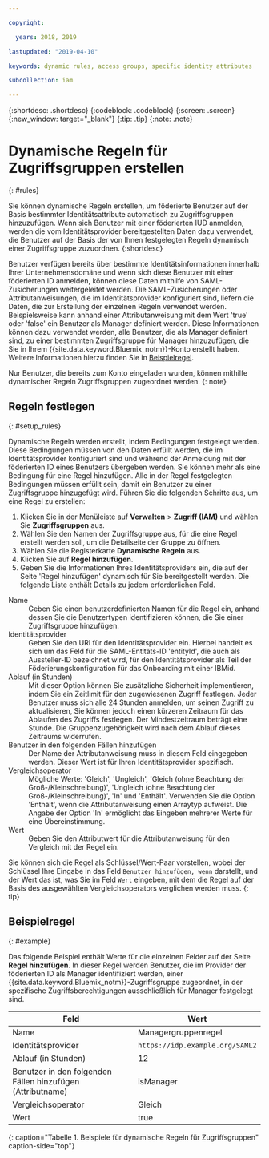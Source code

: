 ```yaml
---

copyright:

  years: 2018, 2019

lastupdated: "2019-04-10"

keywords: dynamic rules, access groups, specific identity attributes

subcollection: iam

---
```


{:shortdesc: .shortdesc}
{:codeblock: .codeblock}
{:screen: .screen}
{:new_window: target="_blank"}
{:tip: .tip}
{:note: .note}

# Dynamische Regeln für Zugriffsgruppen erstellen
{: #rules}

Sie können dynamische Regeln erstellen, um föderierte Benutzer auf der Basis bestimmter Identitätsattribute automatisch zu Zugriffsgruppen hinzuzufügen. Wenn sich Benutzer mit einer föderierten IUD anmelden, werden die vom Identitätsprovider bereitgestellten Daten dazu verwendet, die Benutzer auf der Basis der von Ihnen festgelegten Regeln dynamisch einer Zugriffsgruppe zuzuordnen.
{:shortdesc}

Benutzer verfügen bereits über bestimmte Identitätsinformationen innerhalb Ihrer Unternehmensdomäne und wenn sich diese Benutzer mit einer föderierten ID anmelden, können diese Daten mithilfe von SAML-Zusicherungen weitergeleitet werden. Die SAML-Zusicherungen oder Attributanweisungen, die im Identitätsprovider konfiguriert sind, liefern die Daten, die zur Erstellung der einzelnen Regeln verwendet werden. Beispielsweise kann anhand einer Attributanweisung mit dem Wert 'true' oder 'false' ein Benutzer als Manager definiert werden. Diese Informationen können dazu verwendet werden, alle Benutzer, die als Manager definiert sind, zu einer bestimmten Zugriffsgruppe für Manager hinzuzufügen, die Sie in Ihrem {{site.data.keyword.Bluemix_notm}}-Konto erstellt haben. Weitere Informationen hierzu finden Sie in [Beispielregel](/docs/iam?topic=iam-rules#example).

Nur Benutzer, die bereits zum Konto eingeladen wurden, können mithilfe dynamischer Regeln Zugriffsgruppen zugeordnet werden.
{: note}

## Regeln festlegen
{: #setup_rules}

Dynamische Regeln werden erstellt, indem Bedingungen festgelegt werden. Diese Bedingungen müssen von den Daten erfüllt werden, die im Identitätsprovider konfiguriert sind und während der Anmeldung mit der föderierten ID eines Benutzers übergeben werden. Sie können mehr als eine Bedingung für eine Regel hinzufügen. Alle in der Regel festgelegten Bedingungen müssen erfüllt sein, damit ein Benutzer zu einer Zugriffsgruppe hinzugefügt wird. Führen Sie die folgenden Schritte aus, um eine Regel zu erstellen:

1. Klicken Sie in der Menüleiste auf **Verwalten** &gt; **Zugriff (IAM)** und wählen Sie **Zugriffsgruppen** aus.
2. Wählen Sie den Namen der Zugriffsgruppe aus, für die eine Regel erstellt werden soll, um die Detailseite der Gruppe zu öffnen.
3. Wählen Sie die Registerkarte **Dynamische Regeln** aus.
4. Klicken Sie auf **Regel hinzufügen**.
5. Geben Sie die Informationen Ihres Identitätsproviders ein, die auf der Seite 'Regel hinzufügen' dynamisch für Sie bereitgestellt werden. Die folgende Liste enthält Details zu jedem erforderlichen Feld.

<dl>
<dt>Name</dt>
<dd>Geben Sie einen benutzerdefinierten Namen für die Regel ein, anhand dessen Sie die Benutzertypen identifizieren können, die Sie einer Zugriffsgruppe hinzufügen.</dd>
<dt>Identitätsprovider</dt>
<dd>Geben Sie den URI für den Identitätsprovider ein. Hierbei handelt es sich um das Feld für die SAML-Entitäts-ID 'entityId', die auch als Aussteller-ID bezeichnet wird, für den Identitätsprovider als Teil der Föderierungskonfiguration für das Onboarding mit einer IBMid.</dd>
<dt>Ablauf (in Stunden)</dt>
<dd>Mit dieser Option können Sie zusätzliche Sicherheit implementieren, indem Sie ein Zeitlimit für den zugewiesenen Zugriff festlegen. Jeder Benutzer muss sich alle 24 Stunden anmelden, um seinen Zugriff zu aktualisieren, Sie können jedoch einen kürzeren Zeitraum für das Ablaufen des Zugriffs festlegen. Der Mindestzeitraum beträgt eine Stunde. Die Gruppenzugehörigkeit wird nach dem Ablauf dieses Zeitraums widerrufen.</dd>
<dt>Benutzer in den folgenden Fällen hinzufügen</dt>
<dd>Der Name der Attributanweisung muss in diesem Feld eingegeben werden. Dieser Wert ist für Ihren Identitätsprovider spezifisch.</dd>
<dt>Vergleichsoperator</dt>
<dd>Mögliche Werte: 'Gleich', 'Ungleich', 'Gleich (ohne Beachtung der Groß-/Kleinschreibung)', 'Ungleich (ohne Beachtung der Groß-/Kleinschreibung)', 'In' und 'Enthält'. Verwenden Sie die Option 'Enthält', wenn die Attributanweisung einen Arraytyp aufweist. Die Angabe der Option 'In' ermöglicht das Eingeben mehrerer Werte für eine Übereinstimmung.</dd>
<dt>Wert</dt>
<dd>Geben Sie den Attributwert für die Attributanweisung für den Vergleich mit der Regel ein.</dd>
</dl>

Sie können sich die Regel als Schlüssel/Wert-Paar vorstellen, wobei der Schlüssel Ihre Eingabe in das Feld `Benutzer hinzufügen, wenn` darstellt, und der Wert das ist, was Sie im Feld `Wert` eingeben, mit dem die Regel auf der Basis des ausgewählten Vergleichsoperators verglichen werden muss.
{: tip}

## Beispielregel
{: #example}

Das folgende Beispiel enthält Werte für die einzelnen Felder auf der Seite **Regel hinzufügen**. In dieser Regel werden Benutzer, die im Provider der föderierten ID als Manager identifiziert werden, einer {{site.data.keyword.Bluemix_notm}}-Zugriffsgruppe zugeordnet, in der spezifische Zugriffsberechtigungen ausschließlich für Manager festgelegt sind.

| Feld | Wert |
|----------|---------|
| Name | Managergruppenregel |
| Identitätsprovider | `https://idp.example.org/SAML2` |
| Ablauf (in Stunden) | 12 |
| Benutzer in den folgenden Fällen hinzufügen (Attributname) | isManager |
| Vergleichsoperator | Gleich  |
| Wert |  true |
{: caption="Tabelle 1. Beispiele für dynamische Regeln für Zugriffsgruppen" caption-side="top"}
